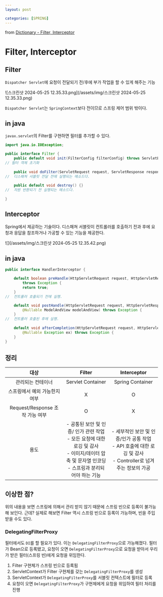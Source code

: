 ```yaml
---
layout: post

categories: [SPRING]
---
```




from [Dictionary - Filter, Interceptor](https://github.com/newkayak12/Dictionary/blob/master/spring/21.FilterAndInterceptor.md)



# Filter, Interceptor

## Filter
`Dispatcher Servlet`에 요청이 전달되기 전/후에 부가 작업을 할 수 있게 해주는 기능

![스크린샷 2024-05-25 12.35.33.png](/assets/img/스크린샷 2024-05-25 12.35.33.png)

`Dispatcher Servlet`는 `SpringContext`보다 전이므로 스프링 제어 범위 밖이다.


## in java
`javax.servlet`의 Filter를 구현하면 필터를 추가할 수 있다.

```java
import java.io.IOException;

public interface Filter {
    public default void init(FilterConfig filterConfig) throws ServletExcpetion {}
// 필터 객체 초기화
    
    public void doFilter(ServletRequest request, ServletResponse response, FilterChain chain) throws IOException, ServletException;
//  디스패쳐 서블릿 전달 전에 실행되는 메소드다.
    
    public default void destroy() {}
//  자원 반환되기 전 실행되는 메소드다.     
    
}
```

## Interceptor
Spring에서 제공하는 기술이다. 디스패쳐 서블릿이 컨트롤러를 호출하기 전과 후에 요청과 응답을 참조하거나 가공할 수 있는 기능을 제공한다. 

![](/assets/img/스크린샷 2024-05-25 12.35.42.png)

## in java
```java
public interface HandlerInterceptor {

    default boolean preHandle(HttpServletRequest request, HttpServletResponse response, Object handler)
        throws Exception {
        return true;
    }
//  컨트롤러 호출되기 전에 실행.

    default void postHandle(HttpServletRequest request, HttpServletResponse response, Object handler,
        @Nullable ModelAndView modelAndView) throws Exception {
    }
//  컨트롤러 호출된 후에 실행.
    
    default void afterCompletion(HttpServletRequest request, HttpServletResponse response, Object handler,
        @Nullable Exception ex) throws Exception {
    }
}
```

## 정리
|            대상             |                                                Filter                                                 |                                   Interceptor                                    |
|:-------------------------:|:-----------------------------------------------------------------------------------------------------:|:--------------------------------------------------------------------------------:|
|         관리되는 컨테이너         |                                           Servlet Container                                           |                                 Spring Container                                 |
|     스프링에서 예외 가능한지 여부      |                                                   X                                                   |                                        O                                         |
| Request/Response 조작 가능 여부 |                                                   O                                                   |                                        X                                         |
|            용도             | - 공통된 보안 및 인증/ 인가 관련 작업<br/> - 모든 요청에 대한 로깅 및 감사 <br/> - 이미지/데이터 압축 및 문자열 인코딩<br/> - 스프링과 분리되어야 하는 기능 | - 세부적인 보안 및 인증/인가 공통 작업<br/> - API 호출에 대한 로깅 및 감사<br/> - Controller로 넘겨주는 정보의 가공 |


## 이상한 점?
위의 내용을 보면 스프링에 의해서 관리 받지 않기 때문에 스프링 빈으로 등록이 불가능해 보인다. 근데? 실제로 해보면 Filter 역시 스프링 빈으로 등록이 가능하며, 
빈을 주입받을 수도 있다. 

### DelegatingFilterProxy
필터에서도 `DI`를 할 필요가 있다. 이는 `DelegatingFilterProxy`으로 가능해졌다.
필터가 Bean으로 등록됐고, 요청이 오면 `DelegatingFilterProxy`으로 요청을 받아서 우리가 받은 필터(스프링 빈)에게 요청을 위임한다.

1. Filter 구현체가 스프링 빈으로 등록됨
2. ServletContext가 Filter 구현체를 갖는 `DelegatingFilterProxy`를 생성
3. ServletContext가 `DelegatingFilterProxy`를 서블릿 컨텍스트에 필터로 등록
4. 요청이 오면 `DelegatingFilterProxy`가 구현체에게 요청을 위임하여 필터 처리를 진행